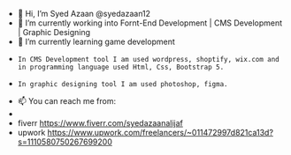 - 👋 Hi, I’m Syed Azaan  @syedazaan12
- 👀 I’m currently working into Fornt-End Development | CMS Development | Graphic Designing    
- 🌱 I’m currently learning game development 
-     In CMS Development tool I am used wordpress, shoptify, wix.com and in programming language used Html, Css, Bootstrap 5.
-     In graphic designing tool I am used photoshop, figma.   
- 📫 You can reach me from: 
- 
- fiverr  https://www.fiverr.com/syedazaanalijaf 
- upwork  https://www.upwork.com/freelancers/~011472997d821ca13d?s=1110580750267699200
<!---
syedazaan12/syedazaan12 is a ✨ special ✨ repository because its `README.md` (this file) appears on your GitHub profile.
You can click the Preview link to take a look at your changes.
--->
